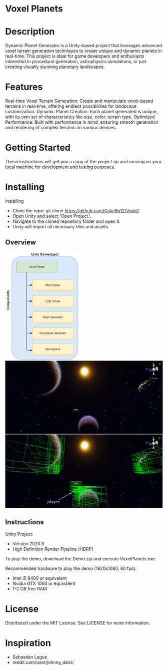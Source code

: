 # Voxel Planets

# Description 
Dynamic Planet Generator is a Unity-based project that leverages advanced voxel terrain generation techniques to create unique and dynamic planets in real-time. This project is ideal for game developers and enthusiasts interested in procedural generation, astrophysics simulations, or just creating visually stunning planetary landscapes.

# Features

Real-time Voxel Terrain Generation: Create and manipulate voxel-based terrains in real-time, offering endless possibilities for landscape customization.
Dynamic Planet Creation: Each planet generated is unique, with its own set of characteristics like size, color, terrain type.
Optimized Performance: Built with performance in mind, ensuring smooth generation and rendering of complex terrains on various devices.

# Getting Started 
These instructions will get you a copy of the project up and running on your local machine for development and testing purposes.

# Installing
Installing
- Clone the repo: git clone https://github.com/ColinSp12/Voxel/.
- Open Unity and select 'Open Project.'.
- Navigate to the cloned repository folder and open it.
- Unity will import all necessary files and assets.


## Overview
<img src="Images/voxelPlanetDiagram.png" width="250">
<img src="Images/final_LODoctree.png">

## Instructions 
Unity Project: 
- Version 2020.3  
- High Definition Render Pipeline (HDRP)  

To play the demo, download the Demo.zip and execute VoxelPlanets.exe. 

Recommended hardware to play the demo (1920x1080, 60 fps):
- Intel i5 8400 or equivalent
- Nvidia GTX 1060 or equivalent
- 1-2 GB free RAM

# License 
Distributed under the MIT License. See LICENSE for more information.

# Inspiration
- Sebastian Lague
- reddit.com/user/johnny_dalvi/
